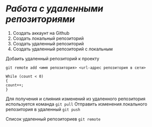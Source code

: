 # ***Работа с удаленными репозиториями***

1. Создать аккаунт на Github
1. Создать локальный репозиторий
3. Создать удаленный репозиторий
4. Создать удаленный репозиторий с локальным

Добаить удаленный репозиторий к проекту
```
git remote add <имя репозитория> <url-адрес репозитория в сети>
```
```
While (count < 0)
{
count++;
}
```
Для получения и слияния изменений из удаленного репозитория используется команда `git pull`
Отправить изменения локального репозитория в удаленный `git push`

Список удаленный репозиториев `git remote`
